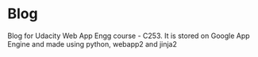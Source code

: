 # Blog
Blog for Udacity Web App Engg course - C253. It is stored on Google App Engine and made using python, webapp2 and jinja2
